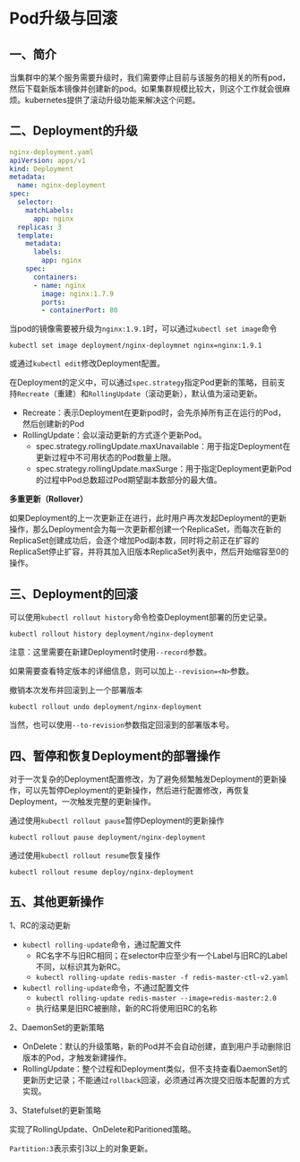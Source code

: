# Pod升级与回滚


## 一、简介

当集群中的某个服务需要升级时，我们需要停止目前与该服务的相关的所有pod，然后下载新版本镜像并创建新的pod。如果集群规模比较大，则这个工作就会很麻烦。kubernetes提供了滚动升级功能来解决这个问题。

## 二、Deployment的升级

```yaml
nginx-deployment.yaml
apiVersion: apps/v1
kind: Deployment
metadata:
  name: nginx-deployment
spec:
  selector:
    matchLabels:
      app: nginx
  replicas: 3
  template:
    metadata:
      labels:
        app: nginx
    spec:
      containers:
      - name: nginx
        image: nginx:1.7.9
        ports:
        - containerPort: 80
```

当pod的镜像需要被升级为`nginx:1.9.1`时，可以通过`kubectl set image`命令

```
kubectl set image deployment/nginx-deploymnet nginx=nginx:1.9.1
```

或通过`kubectl edit`修改Deployment配置。

在Deployment的定义中，可以通过`spec.strategy`指定Pod更新的策略，目前支持`Recreate`（重建）和`RollingUpdate`（滚动更新），默认值为滚动更新。

- Recreate：表示Deployment在更新pod时，会先杀掉所有正在运行的Pod，然后创建新的Pod
- RollingUpdate：会以滚动更新的方式逐个更新Pod。
  + spec.strategy.rollingUpdate.maxUnavailable：用于指定Deployment在更新过程中不可用状态的Pod数量上限。
  + spec.strategy.rollingUpdate.maxSurge：用于指定Deployment更新Pod的过程中Pod总数超过Pod期望副本数部分的最大值。

**多重更新（Rollover）**

如果Deployment的上一次更新正在进行，此时用户再次发起Deployment的更新操作，那么Deployment会为每一次更新都创建一个ReplicaSet，而每次在新的ReplicaSet创建成功后，会逐个增加Pod副本数，同时将之前正在扩容的ReplicaSet停止扩容，并将其加入旧版本ReplicaSet列表中，然后开始缩容至0的操作。

## 三、Deployment的回滚

可以使用`kubectl rollout history`命令检查Deployment部署的历史记录。

```
kubectl rollout history deployment/nginx-deployment
```

注意：这里需要在新建Deployment时使用`--record`参数。

如果需要查看特定版本的详细信息，则可以加上`--revision=<N>`参数。

撤销本次发布并回滚到上一个部署版本

````
kubectl rollout undo deployment/nginx-deployment
````

当然，也可以使用`--to-revision`参数指定回滚到的部署版本号。

## 四、暂停和恢复Deployment的部署操作

对于一次复杂的Deployment配置修改，为了避免频繁触发Deployment的更新操作，可以先暂停Deployment的更新操作，然后进行配置修改，再恢复Deployment，一次触发完整的更新操作。

通过使用`kubectl rollout pause`暂停Deployment的更新操作

```
kubectl rollout pause deployment/nginx-deployment
```

通过使用`kubectl rollout resume`恢复操作

```
kubectl rollout resume deploy/nginx-deployment
```

## 五、其他更新操作

1、RC的滚动更新

- `kubectl rolling-update`命令，通过配置文件
  - RC名字不与旧RC相同；在selector中应至少有一个Label与旧RC的Label不同，以标识其为新RC。
  - `kubectl rolling-update redis-master -f redis-master-ctl-v2.yaml`
- `kubectl rolling-update`命令，不通过配置文件
  - `kubectl rolling-update redis-master --image=redis-master:2.0`
  - 执行结果是旧RC被删除，新的RC将使用旧RC的名称

2、DaemonSet的更新策略

- OnDelete：默认的升级策略，新的Pod并不会自动创建，直到用户手动删除旧版本的Pod，才触发新建操作。
- RollingUpdate：整个过程和Deployment类似，但不支持查看DaemonSet的更新历史记录；不能通过`rollback`回滚，必须通过再次提交旧版本配置的方式实现。

3、Statefulset的更新策略

实现了RollingUpdate、OnDelete和Paritioned策略。

`Partition:3`表示索引3以上的对象更新。